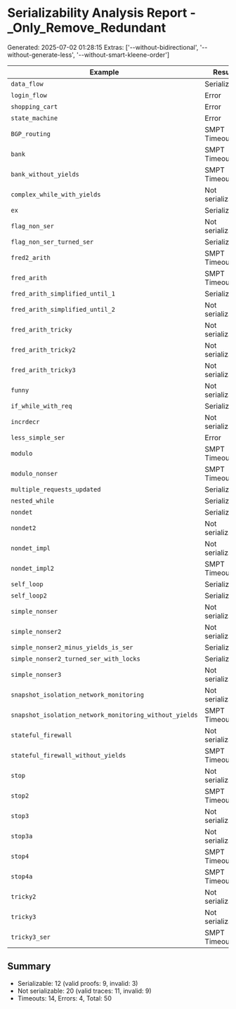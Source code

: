 # Serializability Analysis Report - _Only_Remove_Redundant
Generated: 2025-07-02 01:28:15
Extras: ['--without-bidirectional', '--without-generate-less', '--without-smart-kleene-order']

|Example|Result|CPU(s)|Valid?|
|--|--|--|--|
| `data_flow` |Serializable|7.42|✅|
| `login_flow` |Error|2.72|N/A|
| `shopping_cart` |Error|3.32|N/A|
| `state_machine` |Error|2.97|N/A|
| `BGP_routing` |SMPT Timeout|0.00|N/A|
| `bank` |SMPT Timeout|0.00|N/A|
| `bank_without_yields` |SMPT Timeout|0.00|N/A|
| `complex_while_with_yields` |Not serializable|41.96|N/A|
| `ex` |Serializable|3.48|❌|
| `flag_non_ser` |Not serializable|33.31|N/A|
| `flag_non_ser_turned_ser` |Serializable|2.85|✅|
| `fred2_arith` |SMPT Timeout|0.00|N/A|
| `fred_arith` |SMPT Timeout|0.00|N/A|
| `fred_arith_simplified_until_1` |Serializable|28.46|✅|
| `fred_arith_simplified_until_2` |Not serializable|34.21|N/A|
| `fred_arith_tricky` |Not serializable|34.86|N/A|
| `fred_arith_tricky2` |Not serializable|4.94|✅|
| `fred_arith_tricky3` |Not serializable|7.63|✅|
| `funny` |Not serializable|2.72|✅|
| `if_while_with_req` |Serializable|2.20|✅|
| `incrdecr` |Not serializable|33.93|N/A|
| `less_simple_ser` |Error|3.28|N/A|
| `modulo` |SMPT Timeout|0.00|N/A|
| `modulo_nonser` |SMPT Timeout|0.00|N/A|
| `multiple_requests_updated` |Serializable|12.14|✅|
| `nested_while` |Serializable|3.16|✅|
| `nondet` |Serializable|5.74|❌|
| `nondet2` |Not serializable|4.93|✅|
| `nondet_impl` |Not serializable|4.04|✅|
| `nondet_impl2` |SMPT Timeout|0.00|N/A|
| `self_loop` |Serializable|2.74|✅|
| `self_loop2` |Serializable|4.55|✅|
| `simple_nonser` |Not serializable|3.48|✅|
| `simple_nonser2` |Not serializable|3.00|✅|
| `simple_nonser2_minus_yields_is_ser` |Serializable|2.51|✅|
| `simple_nonser2_turned_ser_with_locks` |Serializable|3.32|❌|
| `simple_nonser3` |Not serializable|3.38|✅|
| `snapshot_isolation_network_monitoring` |Not serializable|29.62|✅|
| `snapshot_isolation_network_monitoring_without_yields` |SMPT Timeout|0.00|N/A|
| `stateful_firewall` |Not serializable|13.61|✅|
| `stateful_firewall_without_yields` |SMPT Timeout|0.00|N/A|
| `stop` |Not serializable|36.53|N/A|
| `stop2` |SMPT Timeout|0.00|N/A|
| `stop3` |Not serializable|5.01|✅|
| `stop3a` |Not serializable|35.21|N/A|
| `stop4` |SMPT Timeout|0.00|N/A|
| `stop4a` |SMPT Timeout|0.00|N/A|
| `tricky2` |Not serializable|46.30|N/A|
| `tricky3` |Not serializable|57.30|N/A|
| `tricky3_ser` |SMPT Timeout|0.00|N/A|

## Summary
- Serializable: 12 (valid proofs: 9, invalid: 3)
- Not serializable: 20 (valid traces: 11, invalid: 9)
- Timeouts: 14, Errors: 4, Total: 50
